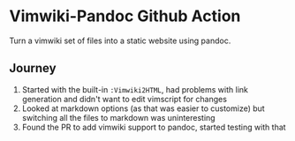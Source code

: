 # Vimwiki-Pandoc Github Action

Turn a vimwiki set of files into a static website using pandoc.

## Journey

1. Started with the built-in `:Vimwiki2HTML`, had problems with link generation and didn't want to edit vimscript for changes
2. Looked at markdown options (as that was easier to customize) but switching all the files to markdown was uninteresting
3. Found the PR to add vimwiki support to pandoc, started testing with that
